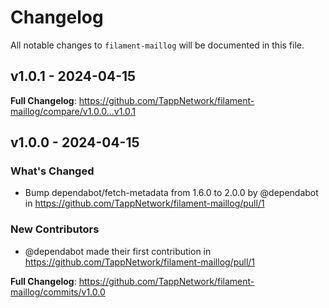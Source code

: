 # Changelog

All notable changes to `filament-maillog` will be documented in this file.

## v1.0.1 - 2024-04-15

**Full Changelog**: https://github.com/TappNetwork/filament-maillog/compare/v1.0.0...v1.0.1

## v1.0.0 - 2024-04-15

### What's Changed

* Bump dependabot/fetch-metadata from 1.6.0 to 2.0.0 by @dependabot in https://github.com/TappNetwork/filament-maillog/pull/1

### New Contributors

* @dependabot made their first contribution in https://github.com/TappNetwork/filament-maillog/pull/1

**Full Changelog**: https://github.com/TappNetwork/filament-maillog/commits/v1.0.0
